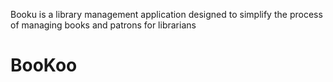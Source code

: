 Booku is a library management application designed to simplify the process of managing books and patrons for librarians

# BooKoo
